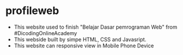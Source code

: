 # profileweb

- This website used to finish "Belajar Dasar pemrograman Web" from #DicodingOnlineAcademy
- This webside built by simpe HTML, CSS and Javasript. 
- This website can responsive view in Mobile Phone Device
